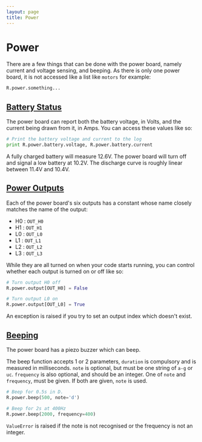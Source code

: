 ```yaml
---
layout: page
title: Power
---
```


Power
=====

There are a few things that can be done with the power board, namely current and voltage sensing, and beeping.
As there is only one power board, it is not accessed like a list like `motors` for example:

~~~~~ python
R.power.something...
~~~~~

[Battery Status](#battery)
-------

The power board can report both the battery voltage, in Volts, and the current being drawn from it, in Amps.
You can access these values like so:

~~~~~ python
# Print the battery voltage and current to the log
print R.power.battery.voltage, R.power.battery.current
~~~~~

A fully charged battery will measure 12.6V.
The power board will turn off and signal a low battery at 10.2V.
The discharge curve is roughly linear between 11.4V and 10.4V.


[Power Outputs](#outputs)
-------

Each of the power board's six outputs has a constant whose name closely
 matches the name of the output:

* H0 : `OUT_H0`
* H1 : `OUT_H1`
* L0 : `OUT_L0`
* L1 : `OUT_L1`
* L2 : `OUT_L2`
* L3 : `OUT_L3`

While they are all turned on when your code starts running,
 you can control whether each output is turned on or off like so:

~~~~~ python
# Turn output H0 off
R.power.output[OUT_H0] = False

# Turn output L0 on
R.power.output[OUT_L0] = True
~~~~~

An exception is raised if you try to set an output index which doesn't exist.


[Beeping](#beeping)
-------

The power board has a piezo buzzer which can beep.

The beep function accepts 1 or 2 parameters, `duration` is compulsory and is measured in milliseconds. `note` is optional, but must be one string of `a-g` or `uc`. `frequency` is also optional, and should be an integer. One of `note` and `frequency`, must be given. If both are given, `note` is used.

~~~~~ python
# Beep for 0.5s in D.
R.power.beep(500, note='d')

# Beep for 2s at 400Hz
R.power.beep(2000, frequency=400)
~~~~~

`ValueError` is raised if the note is not recognised or the frequency is not an integer.
